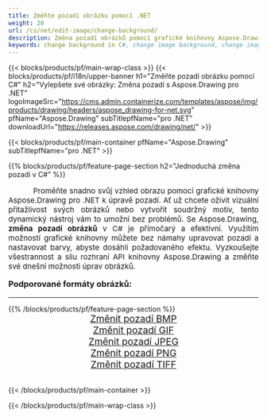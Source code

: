 ```yaml
---
title: Změňte pozadí obrázku pomocí .NET
weight: 20
url: /cs/net/edit-image/change-background/
description: Změna pozadí obrázků pomocí grafické knihovny Aspose.Drawing pro .NET (C#)
keywords: change background in C#, change image background, change images in C#, graphic library pro .NET, edit images, edit background, set color
---
```


{{< blocks/products/pf/main-wrap-class >}}
{{< blocks/products/pf/i18n/upper-banner h1="Změňte pozadí obrázku pomocí C#" h2="Vylepšete své obrázky: Změna pozadí s Aspose.Drawing pro .NET" logoImageSrc="https://cms.admin.containerize.com/templates/aspose/img/products/drawing/headers/aspose_drawing-for-net.svg" pfName="Aspose.Drawing" subTitlepfName="pro .NET" downloadUrl="https://releases.aspose.com/drawing/net/" >}}

{{< blocks/products/pf/main-container pfName="Aspose.Drawing" subTitlepfName="pro .NET" >}}

{{% blocks/products/pf/feature-page-section  h2="Jednoduchá změna pozadí v C#" %}}
<p align="justify" style="text-indent:50px;font-size:15px;">
Proměňte snadno svůj vzhled obrazu pomocí grafické knihovny Aspose.Drawing pro .NET k úpravě pozadí. Ať už chcete oživit vizuální přitažlivost svých obrázků nebo vytvořit soudržný motiv, tento dynamický nástroj vám to umožní bez problémů. Se Aspose.Drawing, <b>změna pozadí obrázků</b> v C# je přímočarý a efektivní. Využitím možností grafické knihovny můžete bez námahy upravovat pozadí a nastavovat barvy, abyste dosáhli požadovaného efektu. Vyzkoušejte všestrannost a sílu rozhraní API knihovny Aspose.Drawing a změňte své dnešní možnosti úprav obrázků.</p>

<h3 style="margin-top:16px;">
Podporované formáty obrázků:
</h3>

<hr/>
{{% /blocks/products/pf/feature-page-section %}}
<div class="container-fluid productfamilypage bg-gray">
    <div class="convertypes bg-gray agp-content section">
        <div class="container">
		    <div class="row other-converters" style="font-size: 19px;text-align:center;">
		        <div class='col-md-3 other-converter remove-lp remove-rp'><a href="bmp/" style="padding:15px;">Změnit pozadí BMP</a></div>
                <div class='col-md-3 other-converter remove-lp remove-rp'><a href="gif/" style="padding:15px;">Změnit pozadí GIF</a></div>
                <div class='col-md-3 other-converter remove-lp remove-rp'><a href="jpeg/" style="padding:15px;">Změnit pozadí JPEG </a></div>
                <div class='col-md-3 other-converter remove-lp remove-rp'><a href="png/" style="padding:15px;">Změnit pozadí PNG</a></div>
                <div class='col-md-3 other-converter remove-lp remove-rp'><a href="tiff/" style="padding:15px;">Změnit pozadí TIFF</a></div>
            </div>
        </div>
    </div>
</div>
<br/>

{{< /blocks/products/pf/main-container >}}

{{< /blocks/products/pf/main-wrap-class >}}
